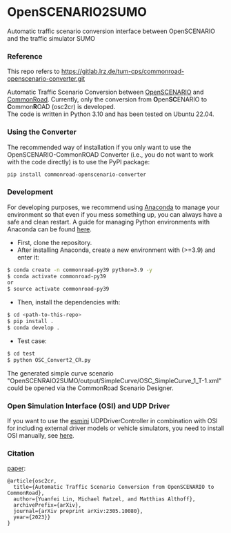 # OpenSCENARIO2SUMO
Automatic traffic scenario conversion interface between OpenSCENARIO and the traffic simulator SUMO

### Reference
This repo refers to https://gitlab.lrz.de/tum-cps/commonroad-openscenario-converter.git

Automatic Traffic Scenario Conversion between [OpenSCENARIO](https://www.asam.net/standards/detail/openscenario/)
and [CommonRoad](commonroad.in.tum.de/). Currently, only the conversion from **O**pen**SC**ENARIO to **C**ommon**R**OAD (osc2cr) is developed.<br>
The code is written in Python 3.10 and has been tested on Ubuntu 22.04. 

### Using the Converter
The recommended way of installation if you only want to use the OpenSCENARIO-CommonROAD Converter
(i.e., you do not want to work with the code directly) is to use the PyPI package:
```bash
pip install commonroad-openscenario-converter
```
### Development
For developing purposes, we recommend using [Anaconda](https://www.anaconda.com/) to manage your environment so that
even if you mess something up, you can always have a safe and clean restart. 
A guide for managing Python environments with Anaconda can be found [here](https://conda.io/projects/conda/en/latest/user-guide/tasks/manage-environments.html).

- First, clone the repository. 
- After installing Anaconda, create a new environment with (>=3.9) and enter it:
``` bash
$ conda create -n commonroad-py39 python=3.9 -y
$ conda activate commonroad-py39
or
$ source activate commonroad-py39
```
- Then, install the dependencies with:

```sh
$ cd <path-to-this-repo>
$ pip install .
$ conda develop .
```

- Test case:
```bash
$ cd test
$ python OSC_Convert2_CR.py
```
The generated simple curve scenario "OpenSCENRAIO2SUMO/output/SimpleCurve/OSC_SimpleCurve_1_T-1.xml" could be opened via the CommonRoad Scenario Designer.

### Open Simulation Interface (OSI) and UDP Driver
If you want to use the [esmini](https://github.com/esmini/esmini) UDPDriverController in combination with OSI for including
external driver models or vehicle simulators, you need to install OSI manually, 
see [here](https://github.com/OpenSimulationInterface/open-simulation-interface).


### Citation
[paper](https://arxiv.org/pdf/2305.10080.pdf):
```text
@article{osc2cr,
  title={Automatic Traffic Scenario Conversion from OpenSCENARIO to CommonRoad},
  author={Yuanfei Lin, Michael Ratzel, and Matthias Althoff},
  archivePrefix={arXiv},
  journal={arXiv preprint arXiv:2305.10080},
  year={2023}}
}
```
